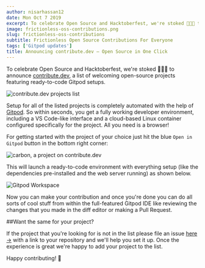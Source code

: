 ```yaml
---
author: nisarhassan12
date: Mon Oct 7 2019
excerpt: To celebrate Open Source and Hacktoberfest, we're stoked 🧙✨🥰 to announce contribute.dev, a list of welcoming open-source projects.
image: frictionless-oss-contributions.png
slug: frictionless-oss-contributions
subtitle: Frictionless Open Source Contributions For Everyone
tags: ['Gitpod updates']
title: Announcing contribute.dev — Open Source in One Click
---
```


<script context="module">
  export const prerender = true;
</script>

To celebrate Open Source and Hacktoberfest, we're stoked <span aria-hidden="true">🧙✨🥰</span> to announce <a href="https://contribute.dev" target="blank">contribute.dev</a>, a list of welcoming open-source projects featuring ready-to-code Gitpod setups.

![contribute.dev projects list](https://user-images.githubusercontent.com/46004116/66307071-d695ac00-e91c-11e9-9eb1-8aa97bb6ca67.png)

Setup for all of the listed projects is completely automated with the help of [Gitpod](https://gitpod.io). So within seconds, you get a fully working developer environment, including a VS Code-like interface and a cloud-based Linux container configured specifically for the project. All you need is a browser!

For getting started with the project of your choice just hit the blue `Open in Gitpod` button in the bottom right corner:

![carbon, a project on contribute.dev](https://user-images.githubusercontent.com/46004116/66307306-82d79280-e91d-11e9-9c8b-00d92b710892.png)

This will launch a ready-to-code environment with everything setup (like the dependencies pre-installed and the web server running) as shown below.

![Gitpod Workspace](https://user-images.githubusercontent.com/46004116/66307804-d5fe1500-e91e-11e9-9032-b5efa3cb8ff8.png)

Now you can make your contribution and once you're done you can do all sorts of cool stuff from within the full-featured Gitpod IDE like reviewing the changes that you made in the diff editor or making a Pull Request.

##Want the same for your project?

If the project that you're looking for is not in the list please file an issue [here &rarr;](https://github.com/gitpod-io/contribute.dev/issues/new?labels=&template=add-project.md&title=Add+%3CRepo+URL+here%3E) with a link to your repository and we'll help you set it up. Once the experience is great we're happy to add your project to the list.

Happy contributing! <span aria-hidden="true">🥰</span>
